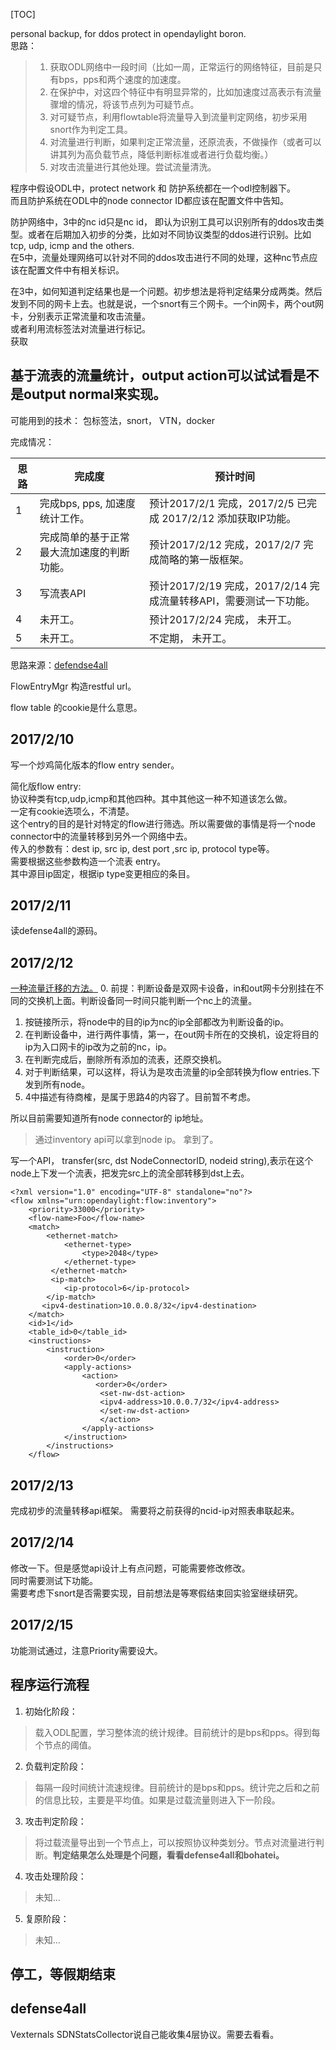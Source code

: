[TOC]

personal backup, for ddos protect in opendaylight boron.   
思路：  
>1. 获取ODL网络中一段时间（比如一周，正常运行的网络特征，目前是只有bps，pps和两个速度的加速度。
>2. 在保护中，对这四个特征中有明显异常的，比如加速度过高表示有流量骤增的情况，将该节点列为可疑节点。
>3. 对可疑节点，利用flowtable将流量导入到流量判定网络，初步采用snort作为判定工具。
>4. 对流量进行判断，如果判定正常流量，还原流表，不做操作（或者可以讲其列为高负载节点，降低判断标准或者进行负载均衡。）
>5. 对攻击流量进行其他处理。尝试流量清洗。

程序中假设ODL中，protect network 和 防护系统都在一个odl控制器下。   
而且防护系统在ODL中的node connector ID都应该在配置文件中告知。  

防护网络中，3中的nc id只是nc id， 即认为识别工具可以识别所有的ddos攻击类型。或者在后期加入初步的分类，比如对不同协议类型的ddos进行识别。比如tcp, udp, icmp and the others.  
在5中，流量处理网络可以针对不同的ddos攻击进行不同的处理，这种nc节点应该在配置文件中有相关标识。  

在3中，如何知道判定结果也是一个问题。初步想法是将判定结果分成两类。然后发到不同的网卡上去。也就是说，一个snort有三个网卡。一个in网卡，两个out网卡，分别表示正常流量和攻击流量。   
或者利用流标签法对流量进行标记。  
获取

## 基于流表的流量统计，output action可以试试看是不是output normal来实现。 ##

可能用到的技术：
包标签法，snort， VTN，docker

完成情况：

思路 | 完成度 | 预计时间  
--- | --- | ---
1 |  完成bps, pps, 加速度统计工作。 | 预计2017/2/1 完成，2017/2/5 已完成 2017/2/12 添加获取IP功能。  
2 | 完成简单的基于正常最大流加速度的判断功能。 | 预计2017/2/12 完成，2017/2/7 完成简略的第一版框架。  
3 | 写流表API | 预计2017/2/19 完成，2017/2/14 完成流量转移API，需要测试一下功能。  
4 | 未开工。 | 预计2017/2/24 完成， 未开工。  
5 | 未开工。 | 不定期， 未开工。  

思路来源：[defendse4all](https://wiki.opendaylight.org/view/Defense4All:Tutorial)

FlowEntryMgr 构造restful url。  
 
flow table 的cookie是什么意思。  

## 2017/2/10 ##

写一个炒鸡简化版本的flow entry sender。  



简化版flow entry:  
协议种类有tcp,udp,icmp和其他四种。其中其他这一种不知道该怎么做。  
一定有cookie选项么，不清楚。   
这个entry的目的是针对特定的flow进行筛选。所以需要做的事情是将一个node connector中的流量转移到另外一个网络中去。  
传入的参数有：dest ip, src ip, dest port ,src ip, protocol type等。  
需要根据这些参数构造一个流表 entry。  
其中源目ip固定，根据ip type变更相应的条目。  

## 2017/2/11 ##
读defense4all的源码。

## 2017/2/12 ##
[一种流量迁移的方法。](https://floodlight.atlassian.net/wiki/display/floodlightcontroller/How+to+Perform+Transparent+Packet+Redirection+with+OpenFlow+and+Floodlight)
0. 前提：判断设备是双网卡设备，in和out网卡分别挂在不同的交换机上面。判断设备同一时间只能判断一个nc上的流量。  
1. 按链接所示，将node中的目的ip为nc的ip全部都改为判断设备的ip。  
2. 在判断设备中，进行两件事情，第一，在out网卡所在的交换机，设定将目的ip为入口网卡的ip改为之前的nc，ip。  
3. 在判断完成后，删除所有添加的流表，还原交换机。  
4. 对于判断结果，可以这样，将认为是攻击流量的ip全部转换为flow entries.下发到所有node。
5. 4中描述有待商榷，是属于思路4的内容了。目前暂不考虑。

所以目前需要知道所有node connector的 ip地址。
> 通过inventory api可以拿到node ip。
拿到了。  

写一个API， transfer(src, dst NodeConnectorID, nodeid string),表示在这个node上下发一个流表，把发完src上的流全部转移到dst上去。  
```
<?xml version="1.0" encoding="UTF-8" standalone="no"?>
<flow xmlns="urn:opendaylight:flow:inventory">
    <priority>33000</priority>
    <flow-name>Foo</flow-name>
    <match>
        <ethernet-match>
            <ethernet-type>
                <type>2048</type>
            </ethernet-type>
         </ethernet-match>
         <ip-match>
            <ip-protocol>6</ip-protocol>         
        </ip-match>
       <ipv4-destination>10.0.0.8/32</ipv4-destination>
    </match>
    <id>1</id>
    <table_id>0</table_id>
    <instructions>
        <instruction>
            <order>0</order>
            <apply-actions>
                <action>
                   <order>0</order>
                    <set-nw-dst-action>
                    <ipv4-address>10.0.0.7/32</ipv4-address>
                    </set-nw-dst-action>
                    </action>
                </apply-actions>
            </instruction>
        </instructions>
    </flow>
```

## 2017/2/13 ##
完成初步的流量转移api框架。
需要将之前获得的ncid-ip对照表串联起来。

## 2017/2/14 ##
修改一下。但是感觉api设计上有点问题，可能需要修改修改。  
同时需要测试下功能。  
需要考虑下snort是否需要实现，目前想法是等寒假结束回实验室继续研究。  
## 2017/2/15 ##
功能测试通过，注意Priority需要设大。  

## 程序运行流程 ##

1. 初始化阶段：
> 载入ODL配置，学习整体流的统计规律。目前统计的是bps和pps。得到每个节点的阈值。

2. 负载判定阶段：
> 每隔一段时间统计流速规律。目前统计的是bps和pps。统计完之后和之前的信息比较，主要是平均值。如果是过载流量则进入下一阶段。

3. 攻击判定阶段：
> 将过载流量导出到一个节点上，可以按照协议种类划分。节点对流量进行判断。**判定结果怎么处理是个问题，看看defense4all和bohatei。**

4. 攻击处理阶段：
> 未知...

5. 复原阶段：
> 未知...

## 停工，等假期结束 ##



## defense4all ##
Vexternals
SDNStatsCollector说自己能收集4层协议。需要去看看。

